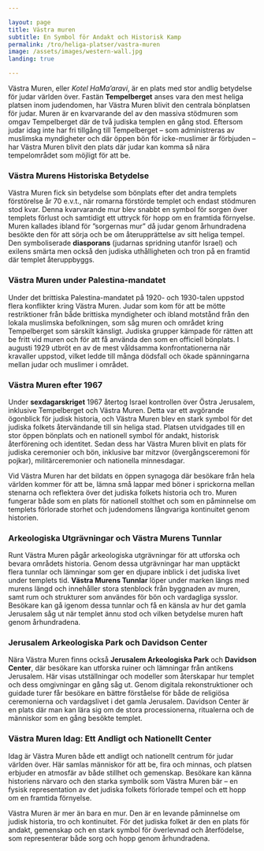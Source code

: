 ```yaml
---

layout: page  
title: Västra muren  
subtitle: En Symbol för Andakt och Historisk Kamp  
permalink: /tro/heliga-platser/vastra-muren  
image: /assets/images/western-wall.jpg  
landing: true  

---
```


Västra Muren, eller *Kotel HaMa’aravi*, är en plats med stor andlig betydelse för judar världen över. Fastän **Tempelberget** anses vara den mest heliga platsen inom judendomen, har Västra Muren blivit den centrala bönplatsen för judar. Muren är en kvarvarande del av den massiva stödmuren som omgav Tempelberget där de två judiska templen en gång stod. Eftersom judar idag inte har fri tillgång till Tempelberget – som administreras av muslimska myndigheter och där öppen bön för icke-muslimer är förbjuden – har Västra Muren blivit den plats där judar kan komma så nära tempelområdet som möjligt för att be.

### Västra Murens Historiska Betydelse

Västra Muren fick sin betydelse som bönplats efter det andra templets förstörelse år 70 e.v.t., när romarna förstörde templet och endast stödmuren stod kvar. Denna kvarvarande mur blev snabbt en symbol för sorgen över templets förlust och samtidigt ett uttryck för hopp om en framtida förnyelse. Muren kallades ibland för ”sorgernas mur” då judar genom århundradena besökte den för att sörja och be om återupprättelse av sitt heliga tempel. Den symboliserade **diasporans** (judarnas spridning utanför Israel) och exilens smärta men också den judiska uthålligheten och tron på en framtid där templet återuppbyggs.

### Västra Muren under Palestina-mandatet

Under det brittiska Palestina-mandatet på 1920- och 1930-talen uppstod flera konflikter kring Västra Muren. Judar som kom för att be mötte restriktioner från både brittiska myndigheter och ibland motstånd från den lokala muslimska befolkningen, som såg muren och området kring Tempelberget som särskilt känsligt. Judiska grupper kämpade för rätten att be fritt vid muren och för att få använda den som en officiell bönplats. I augusti 1929 utbröt en av de mest våldsamma konfrontationerna när kravaller uppstod, vilket ledde till många dödsfall och ökade spänningarna mellan judar och muslimer i området.

### Västra Muren efter 1967

Under **sexdagarskriget** 1967 återtog Israel kontrollen över Östra Jerusalem, inklusive Tempelberget och Västra Muren. Detta var ett avgörande ögonblick för judisk historia, och Västra Muren blev en stark symbol för det judiska folkets återvändande till sin heliga stad. Platsen utvidgades till en stor öppen bönplats och en nationell symbol för andakt, historisk återförening och identitet. Sedan dess har Västra Muren blivit en plats för judiska ceremonier och bön, inklusive bar mitzvor (övergångsceremoni för pojkar), militärceremonier och nationella minnesdagar.

Vid Västra Muren har det bildats en öppen synagoga där besökare från hela världen kommer för att be, lämna små lappar med böner i sprickorna mellan stenarna och reflektera över det judiska folkets historia och tro. Muren fungerar både som en plats för nationell stolthet och som en påminnelse om templets förlorade storhet och judendomens långvariga kontinuitet genom historien.

### Arkeologiska Utgrävningar och Västra Murens Tunnlar

Runt Västra Muren pågår arkeologiska utgrävningar för att utforska och bevara områdets historia. Genom dessa utgrävningar har man upptäckt flera tunnlar och lämningar som ger en djupare inblick i det judiska livet under templets tid. **Västra Murens Tunnlar** löper under marken längs med murens längd och innehåller stora stenblock från byggnaden av muren, samt rum och strukturer som användes för bön och vardagliga sysslor. Besökare kan gå igenom dessa tunnlar och få en känsla av hur det gamla Jerusalem såg ut när templet ännu stod och vilken betydelse muren haft genom århundradena.

### Jerusalem Arkeologiska Park och Davidson Center

Nära Västra Muren finns också **Jerusalem Arkeologiska Park** och **Davidson Center**, där besökare kan utforska ruiner och lämningar från antikens Jerusalem. Här visas utställningar och modeller som återskapar hur templet och dess omgivningar en gång såg ut. Genom digitala rekonstruktioner och guidade turer får besökare en bättre förståelse för både de religiösa ceremonierna och vardagslivet i det gamla Jerusalem. Davidson Center är en plats där man kan lära sig om de stora processionerna, ritualerna och de människor som en gång besökte templet.

### Västra Muren Idag: Ett Andligt och Nationellt Center

Idag är Västra Muren både ett andligt och nationellt centrum för judar världen över. Här samlas människor för att be, fira och minnas, och platsen erbjuder en atmosfär av både stillhet och gemenskap. Besökare kan känna historiens närvaro och den starka symbolik som Västra Muren bär – en fysisk representation av det judiska folkets förlorade tempel och ett hopp om en framtida förnyelse.

Västra Muren är mer än bara en mur. Den är en levande påminnelse om judisk historia, tro och kontinuitet. För det judiska folket är den en plats för andakt, gemenskap och en stark symbol för överlevnad och återfödelse, som representerar både sorg och hopp genom århundradena.
